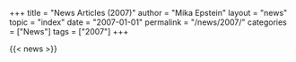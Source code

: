 +++
title = "News Articles (2007)"
author = "Mika Epstein"
layout = "news"
topic = "index"
date = "2007-01-01"
permalink = "/news/2007/"
categories = ["News"]
tags = ["2007"]
+++

{{< news >}}